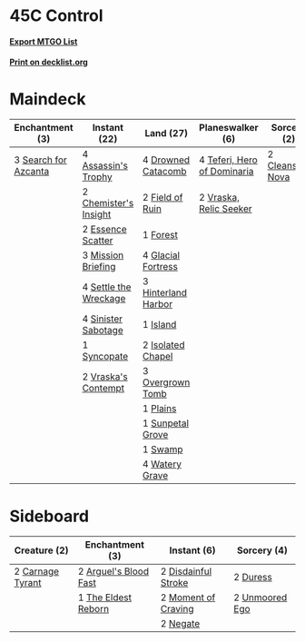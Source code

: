 # 45C Control

#### [Export MTGO List](../collection/45C%20Control/45C%20Control.txt)
#### [Print on decklist.org](http://decklist.org/?deckmain=4%09Assassin's%20Trophy%0A2%09Chemister's%20Insight%0A2%09Cleansing%20Nova%0A4%09Drowned%20Catacomb%0A2%09Essence%20Scatter%0A2%09Field%20of%20Ruin%0A1%09Forest%0A4%09Glacial%20Fortress%0A3%09Hinterland%20Harbor%0A1%09Island%0A2%09Isolated%20Chapel%0A3%09Mission%20Briefing%0A3%09Overgrown%20Tomb%0A1%09Plains%0A3%09Search%20for%20Azcanta%0A4%09Settle%20the%20Wreckage%0A4%09Sinister%20Sabotage%0A1%09Sunpetal%20Grove%0A1%09Swamp%0A1%09Syncopate%0A4%09Teferi,%20Hero%20of%20Dominaria%0A2%09Vraska's%20Contempt%0A2%09Vraska,%20Relic%20Seeker%0A4%09Watery%20Grave&deckside=2%09Arguel's%20Blood%20Fast%0A2%09Carnage%20Tyrant%0A2%09Disdainful%20Stroke%0A2%09Duress%0A2%09Moment%20of%20Craving%0A2%09Negate%0A1%09The%20Eldest%20Reborn%0A2%09Unmoored%20Ego)
# Maindeck

|                                        Enchantment (3)                                        |                                          Instant (22)                                          |                                          Land (27)                                           |                                           Planeswalker (6)                                           |                                        Sorcery (2)                                        |
|-----------------------------------------------------------------------------------------------|------------------------------------------------------------------------------------------------|----------------------------------------------------------------------------------------------|------------------------------------------------------------------------------------------------------|-------------------------------------------------------------------------------------------|
|3 [Search for Azcanta](http://gatherer.wizards.com/Pages/Card/Details.aspx?multiverseid=435226)|4 [Assassin's Trophy](http://gatherer.wizards.com/Pages/Card/Details.aspx?multiverseid=452902)  |4 [Drowned Catacomb](http://gatherer.wizards.com/Pages/Card/Details.aspx?multiverseid=430633) |4 [Teferi, Hero of Dominaria](http://gatherer.wizards.com/Pages/Card/Details.aspx?multiverseid=443095)|2 [Cleansing Nova](http://gatherer.wizards.com/Pages/Card/Details.aspx?multiverseid=447145)|
|                                                                                               |2 [Chemister's Insight](http://gatherer.wizards.com/Pages/Card/Details.aspx?multiverseid=452782)|2 [Field of Ruin](http://gatherer.wizards.com/Pages/Card/Details.aspx?multiverseid=435415)    |2 [Vraska, Relic Seeker](http://gatherer.wizards.com/Pages/Card/Details.aspx?multiverseid=435388)     |                                                                                           |
|                                                                                               |2 [Essence Scatter](http://gatherer.wizards.com/Pages/Card/Details.aspx?multiverseid=438446)    |1 [Forest](http://gatherer.wizards.com/Pages/Card/Details.aspx?multiverseid=439605)           |                                                                                                      |                                                                                           |
|                                                                                               |3 [Mission Briefing](http://gatherer.wizards.com/Pages/Card/Details.aspx?multiverseid=452794)   |4 [Glacial Fortress](http://gatherer.wizards.com/Pages/Card/Details.aspx?multiverseid=435416) |                                                                                                      |                                                                                           |
|                                                                                               |4 [Settle the Wreckage](http://gatherer.wizards.com/Pages/Card/Details.aspx?multiverseid=435186)|3 [Hinterland Harbor](http://gatherer.wizards.com/Pages/Card/Details.aspx?multiverseid=241988)|                                                                                                      |                                                                                           |
|                                                                                               |4 [Sinister Sabotage](http://gatherer.wizards.com/Pages/Card/Details.aspx?multiverseid=452804)  |1 [Island](http://gatherer.wizards.com/Pages/Card/Details.aspx?multiverseid=439602)           |                                                                                                      |                                                                                           |
|                                                                                               |1 [Syncopate](http://gatherer.wizards.com/Pages/Card/Details.aspx?multiverseid=270369)          |2 [Isolated Chapel](http://gatherer.wizards.com/Pages/Card/Details.aspx?multiverseid=382189)  |                                                                                                      |                                                                                           |
|                                                                                               |2 [Vraska's Contempt](http://gatherer.wizards.com/Pages/Card/Details.aspx?multiverseid=435283)  |3 [Overgrown Tomb](http://gatherer.wizards.com/Pages/Card/Details.aspx?multiverseid=405103)   |                                                                                                      |                                                                                           |
|                                                                                               |                                                                                                |1 [Plains](http://gatherer.wizards.com/Pages/Card/Details.aspx?multiverseid=439601)           |                                                                                                      |                                                                                           |
|                                                                                               |                                                                                                |1 [Sunpetal Grove](http://gatherer.wizards.com/Pages/Card/Details.aspx?multiverseid=420946)   |                                                                                                      |                                                                                           |
|                                                                                               |                                                                                                |1 [Swamp](http://gatherer.wizards.com/Pages/Card/Details.aspx?multiverseid=439603)            |                                                                                                      |                                                                                           |
|                                                                                               |                                                                                                |4 [Watery Grave](http://gatherer.wizards.com/Pages/Card/Details.aspx?multiverseid=405114)     |                                                                                                      |                                                                                           |


# Sideboard

|                                       Creature (2)                                        |                                        Enchantment (3)                                         |                                         Instant (6)                                          |                                       Sorcery (4)                                       |
|-------------------------------------------------------------------------------------------|------------------------------------------------------------------------------------------------|----------------------------------------------------------------------------------------------|-----------------------------------------------------------------------------------------|
|2 [Carnage Tyrant](http://gatherer.wizards.com/Pages/Card/Details.aspx?multiverseid=435334)|2 [Arguel's Blood Fast](http://gatherer.wizards.com/Pages/Card/Details.aspx?multiverseid=439316)|2 [Disdainful Stroke](http://gatherer.wizards.com/Pages/Card/Details.aspx?multiverseid=446776)|2 [Duress](http://gatherer.wizards.com/Pages/Card/Details.aspx?multiverseid=270465)      |
|                                                                                           |1 [The Eldest Reborn](http://gatherer.wizards.com/Pages/Card/Details.aspx?multiverseid=442978)  |2 [Moment of Craving](http://gatherer.wizards.com/Pages/Card/Details.aspx?multiverseid=439736)|2 [Unmoored Ego](http://gatherer.wizards.com/Pages/Card/Details.aspx?multiverseid=452962)|
|                                                                                           |                                                                                                |2 [Negate](http://gatherer.wizards.com/Pages/Card/Details.aspx?multiverseid=447135)           |                                                                                         |

